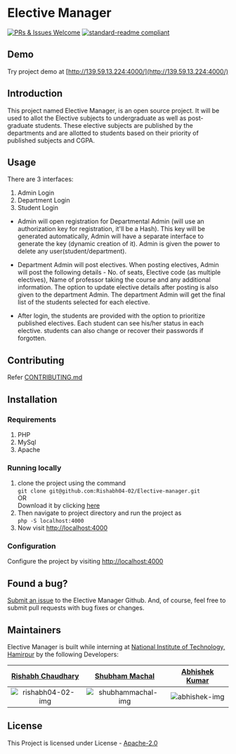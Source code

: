 [welcom-badge]:  https://img.shields.io/badge/PRs%20&%20Issues-welcome-brightgreen.svg?style=flat-square
[welcome-link]:  https://github.com/Rishabh04-02/Elective-manager/pulls?style=flat-square
[standard-readme-badge]:  https://img.shields.io/badge/readme%20style-standard-brightgreen.svg?style=flat-square
[standard-readme-link]:   https://github.com/RichardLitt/standard-readme?style=flat-square
[rishabh04-02-link]:	https://github.com/Rishabh04-02
[rishabh04-02-img]:	https://avatars2.githubusercontent.com/u/12505795?v=4&s=460
[shubhammachal-link]:	https://github.com/shubhammachal
[shubhammachal-img]:	https://avatars2.githubusercontent.com/u/14860320?v=4&s=460
[abhishek-link]:	https://github.com/Abhishek-sopho
[abhishek-img]:	https://avatars3.githubusercontent.com/u/16971378?v=4&s=460

# Elective Manager 
[![PRs & Issues Welcome][welcom-badge]][welcome-link]
[![standard-readme compliant][standard-readme-badge]][standard-readme-link]

## Demo
Try project demo at [http://139.59.13.224:4000/](http://139.59.13.224:4000/)

## Introduction
This project named Elective Manager, is an open source project. It will be used to allot the Elective subjects to undergraduate as well as post-graduate students. These elective subjects are published by the departments and are allotted to students based on their priority of published subjects and CGPA. 

## Usage
There are 3 interfaces:
1. Admin Login
2. Department Login
3. Student Login

* Admin will open registration for Departmental Admin (will use an authorization key for registration, it'll be a Hash). This key will be generated automatically, Admin will have a separate interface to generate the key (dynamic creation of it). Admin is given the power to delete any user(student/department).

* Department Admin will post electives. When posting electives, Admin will post the following details - No. of seats, Elective code (as multiple electives), Name of professor taking the course and any additional information. The option to update elective details after posting is also given to the department Admin. The department Admin will get the final list of the students selected for each elective.

* After login, the students are provided with the option to prioritize published electives. Each student can see his/her status in each elective. students can also change or recover their passwords if forgotten.

## Contributing
Refer [CONTRIBUTING.md](https://github.com/Rishabh04-02/Elective-manager/blob/master/CONTRIBUTING.md)

## Installation

### Requirements

1. PHP
2. MySql
3. Apache

### Running locally
1. clone the project using the command<br>
``git clone git@github.com:Rishabh04-02/Elective-manager.git
``
<br>OR <br>
Download it by clicking [here](https://github.com/Rishabh04-02/Elective-manager/archive/master.zip)
2. Then navigate to project directory and run the project as<br>
``php -S localhost:4000
``
3. Now visit [http://localhost:4000](http://localhost:4000)

### Configuration
Configure the project by visiting [http://localhost:4000](http://localhost:4000/)


## Found a bug?
[Submit an issue](https://github.com/Rishabh04-02/Elective-manager/issues) to the Elective Manager Github. And, of course, feel free to submit pull requests with bug fixes or changes.

## Maintainers
Elective Manager is built while interning at [National Institute of Technology, Hamirpur](http://nith.ac.in/nith/) by the following Developers:

| [Rishabh Chaudhary](https://github.com/Rishabh04-02) | [Shubham Machal](https://github.com/shubhammachal) | [Abhishek Kumar](https://github.com/Abhishek-sopho) |
| :-------------------------------------:|:--------------------------------------------------:|:------------------------------------------------:|
| ![rishabh04-02-img]    | ![shubhammachal-img] | ![abhishek-img] |

## License
This Project is licensed under License - [Apache-2.0](https://github.com/Rishabh04-02/Elective-manager/blob/master/LICENSE.md)

